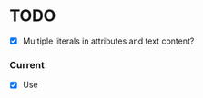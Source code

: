 # TODO

- [x] Multiple literals in attributes and text content?


### Current

- [x] Use <template is=""> instead of <template id="">
- [x] Replace @nodedk/spec with spekk
- [x] Remove .npmrc
- [x] Inline templates
- [x] Escaping: Run npm run test:watch escape and make them pass

- [ ] Error handling: See /docs/ERRORS.md
- [ ] Write README.md file with full docs
  - all syntax must be shown with examples

- [ ] Release as html6
- [ ] disabled="false" or disabled="${false}" removes the attribute

var booleanAttributes = [
  "disabled",
  "checked",
  "readonly",
  "required",
  "multiple",
  "selected",
  "autofocus",
  "hidden",
  "novalidate",
  "formnovalidate",
  "open",
  "controls",
  "loop",
  "muted",
  "default",
  "reversed",
  "scoped",
  "seamless",
  "async",
  "defer",
  "itemscope",
  "nomodule",
  "inert"
]

### Next

- [ ] Default prop values?
- [ ] Force prop values?
